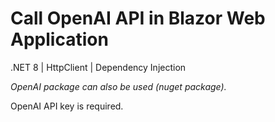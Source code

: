 # Call OpenAI API in Blazor Web Application

.NET 8 | HttpClient | Dependency Injection

*OpenAI package can also be used (nuget package).*

OpenAI API key is required.